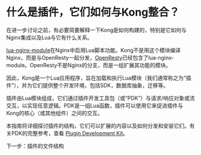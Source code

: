 # 什么是插件，它们如何与Kong整合？

在进一步讨论之前，有必要简要解释一下Kong是如何构建的，特别是它如何与Nginx集成以及Lua与它有什么关系。

[lua-nginx-module](https://github.com/openresty/lua-nginx-module)在Nginx中启用Lua脚本功能。Kong不是用这个模块编译Nginx，而是与OpenResty一起分发，[OpenResty](https://openresty.org/)已经包含了lua-nginx-module。OpenResty不是Nginx的分支，而是一组扩展其功能的模块。

因此，Kong是一个Lua应用程序，旨在加载和执行Lua模块（我们通常称之为“插件”），并为它们提供整个开发环境，包括SDK，数据库抽象，迁移等。

插件由Lua模块组成，它们通过插件开发工具包（或“PDK”）与请求/响应对象或流交互，以实现任意逻辑。PDK是一组Lua函数，插件可以使用它来促进插件与Kong的核心（或其他组件）之间的交互。

本指南将详细探讨插件的结构，它们可以扩展的内容以及如何分发和安装它们。有关PDK的完整参考，查看 [Plugin Development Kit](https://docs.konghq.com/1.1.x/pdk)。

下一步：插件的文件结构